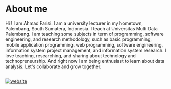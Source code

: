 # About me

Hi ! I am Ahmad Farisi. I am a university lecturer in my hometown, Palembang, South Sumatera, Indonesia. I teach at Universitas Multi Data Palembang. I am teaching some subjects in term of programming, software engineering, and research methodology, such as basic programming, mobile application programming, web programming, software engineering, information system project management, and information system research. I love teaching, researching, and sharing about technology and technopreneurship. And right now I am being enthusiast to learn about data analysis. Let's collaborate and grow together.

## 
[![website](https://img.shields.io/badge/-ahmfarisi.com-black?style=for-the-badge&logo=Google-chrome&logoColor=white)](https://ahmfarisi.com/)
